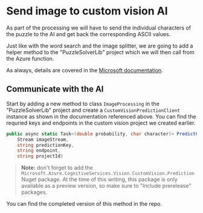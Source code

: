 # Send image to custom vision AI

As part of the processing we will have to send the individual characters of the puzzle to the AI and get back the corresponding ASCII values.

Just like with the word search and the image splitter, we are going to add a helper method to the "PuzzleSolverLib" project which we will then call from the Azure function.

As always, details are covered in the [Microsoft documentation](https://docs.microsoft.com/en-us/azure/cognitive-services/custom-vision-service/csharp-tutorial-od).

## Communicate with the AI

Start by adding a new method to class `ImageProcessing` in the "PuzzleSolverLib" project and create a `CustomVisionPredictionClient` instance as shown in the documentation referenced above. You can find the requried keys and endpoints in the custom vision project we created earlier.

```cs
public async static Task<(double probability, char character)> PredictCharacterAsync(
    Stream imageStream,
    string predictionKey,
    string endpoint,
    string projectId)
```

> **Note:** don't forget to add the `Microsoft.Azure.CognitiveServices.Vision.CustomVision.Prediction` Nuget package. At the time of this writing, this package is only available as a preview version, so make sure to "Include prerelease" packages.

You can find the completed version of this method in the repo.



